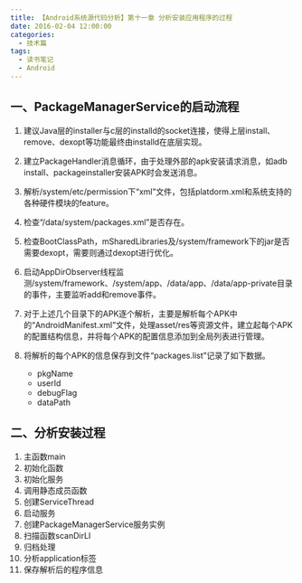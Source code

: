 ```yaml
---
title: 【Android系统源代码分析】第十一章 分析安装应用程序的过程
date: 2016-02-04 12:00:00
categories:
  - 技术篇
tags:
  - 读书笔记
  - Android
---
```


## 一、PackageManagerService的启动流程
1. 建议Java层的installer与c层的installd的socket连接，使得上层install、remove、dexopt等功能最终由installd在底层实现。
2. 建立PackageHandler消息循环，由于处理外部的apk安装请求消息，如adb install、packageinstaller安装APK时会发送消息。
3. 解析/system/etc/permission下“xml”文件，包括platdorm.xml和系统支持的各种硬件模块的feature。
4. 检查“/data/system/packages.xml”是否存在。
5. 检查BootClassPath，mSharedLibraries及/system/framework下的jar是否需要dexopt，需要则通过dexopt进行优化。
6. 启动AppDirObserver线程监测/system/framework、/system/app、/data/app、/data/app-private目录的事件，主要监听add和remove事件。
7. 对于上述几个目录下的APK逐个解析，主要是解析每个APK中的“AndroidManifest.xml”文件，处理asset/res等资源文件，建立起每个APK的配置结构信息，并将每个APK的配置信息添加到全局列表进行管理。
8. 将解析的每个APK的信息保存到文件“packages.list”记录了如下数据。

	* pkgName
	* userId
	* debugFlag
	* dataPath

## 二、分析安装过程
1. 主函数main
2. 初始化函数
3. 初始化服务
4. 调用静态成员函数
5. 创建ServiceThread
6. 启动服务
7. 创建PackageManagerService服务实例
8. 扫描函数scanDirLI
9. 归档处理
10. 分析application标签
11. 保存解析后的程序信息